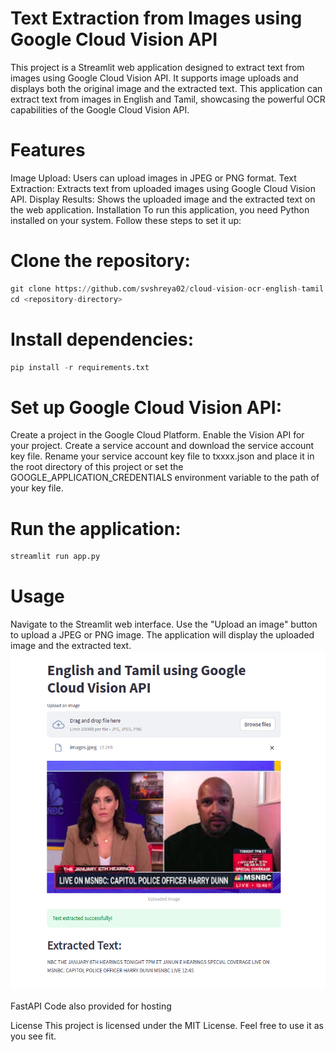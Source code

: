 # Text Extraction from Images using Google Cloud Vision API
This project is a Streamlit web application designed to extract text from images using Google Cloud Vision API. It supports image uploads and displays both the original image and the extracted text. This application can extract text from images in English and Tamil, showcasing the powerful OCR capabilities of the Google Cloud Vision API.

# Features
Image Upload: Users can upload images in JPEG or PNG format.
Text Extraction: Extracts text from uploaded images using Google Cloud Vision API.
Display Results: Shows the uploaded image and the extracted text on the web application.
Installation
To run this application, you need Python installed on your system. Follow these steps to set it up:

# Clone the repository:
```python
git clone https://github.com/svshreya02/cloud-vision-ocr-english-tamil.git
cd <repository-directory>
```

# Install dependencies:
```python
pip install -r requirements.txt
```
# Set up Google Cloud Vision API:
Create a project in the Google Cloud Platform.
Enable the Vision API for your project.
Create a service account and download the service account key file.
Rename your service account key file to txxxx.json and place it in the root directory of this project or set the GOOGLE_APPLICATION_CREDENTIALS environment variable to the path of your key file.

# Run the application:
```python
streamlit run app.py
```

# Usage
Navigate to the Streamlit web interface.
Use the "Upload an image" button to upload a JPEG or PNG image.
The application will display the uploaded image and the extracted text.
![Sample Image](sample.png)

FastAPI Code also provided for hosting


License
This project is licensed under the MIT License. Feel free to use it as you see fit.
